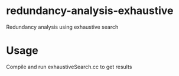 # redundancy-analysis-exhaustive
Redundancy analysis using exhaustive search
# Usage
Compile and run exhaustiveSearch.cc to get results
